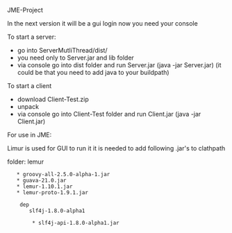 JME-Project

In the next version it will be a gui login 
now you need your console

To start a server:

* go into ServerMutliThread/dist/
* you need only to Server.jar and lib folder
* via console go into dist folder and run Server.jar (java -jar Server.jar)
(it could be that you need to add java to your buildpath)

To start a client

* download Client-Test.zip
* unpack
* via console go into Client-Test folder and run Client.jar (java -jar Client.jar)





For use in JME:

Limur is used for GUI to run it it is needed to add following .jar's to clathpath

folder: lemur 


       * groovy-all-2.5.0-alpha-1.jar        
       * guava-21.0.jar        
       * lemur-1.10.1.jar        
       * lemur-proto-1.9.1.jar

        dep 
           slf4j-1.8.0-alpha1
        
            * slf4j-api-1.8.0-alpha1.jar
                

